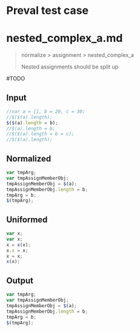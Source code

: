 # Preval test case

# nested_complex_a.md

> normalize > assignment > nested_complex_a
>
> Nested assignments should be split up

#TODO

## Input

`````js filename=intro
//var a = [], b = 20, c = 30;
//$($(a).length);
$($(a).length = b);
//$(a).length = b;
//$($(a).length = b = c);
//$($(a).length);
`````

## Normalized

`````js filename=intro
var tmpArg;
var tmpAssignMemberObj;
tmpAssignMemberObj = $(a);
tmpAssignMemberObj.length = b;
tmpArg = b;
$(tmpArg);
`````

## Uniformed

`````js filename=intro
var x;
var x;
x = x(x);
x.x = x;
x = x;
x(x);
`````

## Output

`````js filename=intro
var tmpArg;
var tmpAssignMemberObj;
tmpAssignMemberObj = $(a);
tmpAssignMemberObj.length = b;
tmpArg = b;
$(tmpArg);
`````

